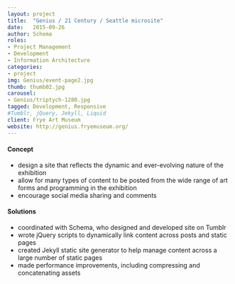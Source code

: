 ```yaml
---
layout: project
title:  "Genius / 21 Century / Seattle microsite"
date:   2015-09-26
author: Schema
roles:
- Project Management
- Development
- Information Architecture
categories:
- project
img: Genius/event-page2.jpg
thumb: thumb02.jpg
carousel:
- Genius/triptych-1280.jpg
tagged: Development, Responsive
#Tumblr, jQuery, Jekyll, Liquid
client: Frye Art Museum
website: http://genius.fryemuseum.org/
---
```

#### Concept
- design a site that reflects the dynamic and ever-evolving nature of the exhibition
- allow for many types of content to be posted from the wide range of art forms and programming in the exhibition
- encourage social media sharing and comments

#### Solutions
- coordinated with Schema, who designed and developed site on Tumblr
- wrote jQuery scripts to dynamically link content across posts and static pages
- created Jekyll static site generator to help manage content across a large number of static pages
- made performance improvements, including compressing and concatenating assets
